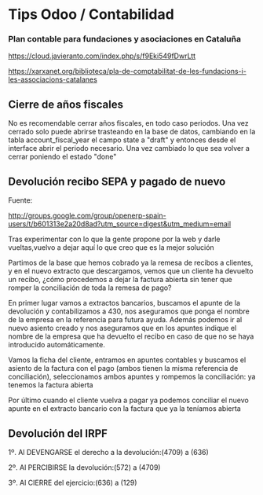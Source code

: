 # Tips Odoo / Contabilidad

### Plan contable para fundaciones y asociaciones en Cataluña

https://cloud.javieranto.com/index.php/s/f9Eki549fDwrLtt

https://xarxanet.org/biblioteca/pla-de-comptabilitat-de-les-fundacions-i-les-associacions-catalanes

## Cierre de años fiscales

No es recomendable cerrar años fiscales, en todo caso periodos. Una vez cerrado solo puede abrirse trasteando en la base de datos, cambiando en la tabla account_fiscal_year el campo state a "draft" y entonces desde el interface abrir el periodo necesario. Una vez cambiado lo que sea volver a cerrar poniendo el estado "done"

##  Devolución recibo SEPA y pagado de nuevo

Fuente: 

http://groups.google.com/group/openerp-spain-users/t/b601313e2a20d8ad?utm_source=digest&utm_medium=email

Tras experimentar con lo que la gente propone por la web y darle vueltas,vuelvo a dejar aquí lo que creo que es la mejor solución
 
Partimos de la base que hemos cobrado ya la remesa de recibos a clientes, y en el nuevo extracto que descargamos, vemos que un cliente ha devuelto un recibo, ¿cómo procedemos a dejar la factura abierta sin tener que romper la conciliación de toda la remesa de pago?

En primer lugar vamos a extractos bancarios, buscamos el apunte de la devolución y contabilizamos a 430, nos aseguramos que ponga el nombre de la empresa en la referencia para futura ayuda. Además podemos ir al nuevo asiento creado y nos aseguramos que en los apuntes indique el nombre de la empresa que ha devuelto el recibo en caso de que no se haya introducido automáticamente.

Vamos la ficha del cliente, entramos en apuntes contables y buscamos el asiento de la factura con el pago (ambos tienen la misma referencia de conciliación), seleccionamos ambos apuntes y rompemos la conciliación: ya tenemos la factura abierta

Por último cuando el cliente vuelva a pagar ya podemos conciliar el nuevo apunte en el extracto bancario con la factura que ya la teníamos abierta

## Devolución del IRPF

1º. Al DEVENGARSE el derecho a la devolución:(4709) a (636)

2º. Al PERCIBIRSE la devolución:(572) a (4709)

3º. Al CIERRE del ejercicio:(636) a (129)
